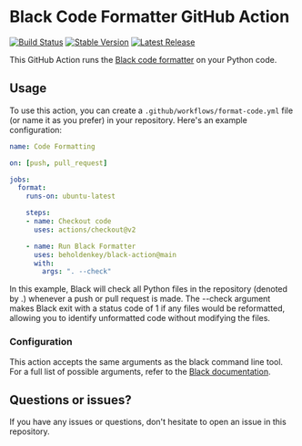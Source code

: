 # Black Code Formatter GitHub Action

[![Build Status](https://github.com/beholdenkey/black-action/workflows/Bump%20version/badge.svg)](https://github.com/beholdenkey/black-action/actions) [![Stable Version](https://img.shields.io/github/v/tag/beholdenkey/black-action)](https://github.com/beholdenkey/black-action/tags) [![Latest Release](https://img.shields.io/github/v/release/beholdenkey/black-action?color=%233D9970)](https://github.com/beholdenkey/black-action/releases)

This GitHub Action runs the [Black code formatter](https://github.com/psf/black) on your Python code.

## Usage

To use this action, you can create a `.github/workflows/format-code.yml` file (or name it as you prefer) in your repository. Here's an example configuration:

```yaml
name: Code Formatting

on: [push, pull_request]

jobs:
  format:
    runs-on: ubuntu-latest

    steps:
    - name: Checkout code
      uses: actions/checkout@v2

    - name: Run Black Formatter
      uses: beholdenkey/black-action@main
      with:
        args: ". --check"
```

In this example, Black will check all Python files in the repository (denoted by .) whenever a push or pull request is made. The --check argument makes Black exit with a status code of 1 if any files would be reformatted, allowing you to identify unformatted code without modifying the files.

### Configuration

This action accepts the same arguments as the black command line tool. For a full list of possible arguments, refer to the [Black documentation](https://black.readthedocs.io/en/stable/the_black_code_style/current_style.html#command-line-options).

## Questions or issues?

If you have any issues or questions, don't hesitate to open an issue in this repository.
